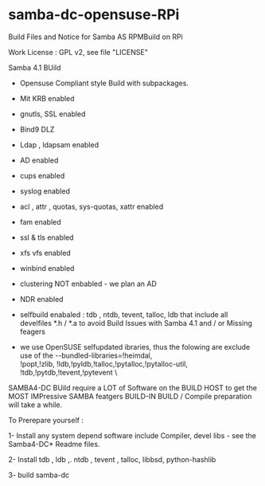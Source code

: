 samba-dc-opensuse-RPi
=====================

Build Files and Notice for Samba  AS   RPMBuild on RPi 

Work License : GPL v2, see file "LICENSE"


Samba 4.1 BUild 

- Opensuse Compliant style Build with subpackages.
-  Mit KRB enabled
-  gnutls, SSL enabled
-  Bind9  DLZ 
-  Ldap , ldapsam enabled
-  AD enabled
-  cups enabled
-  syslog enabled
-  acl , attr , quotas, sys-quotas, xattr  enabled
-  fam enabled
-  ssl & tls enabled
-  xfs vfs enabled
-  winbind enabled
-  clustering NOT enbabled - we plan an AD 
-  NDR enabled
-  selfbuild enabaled : tdb , ntdb, tevent,  talloc, ldb 
   that include all develfiles  *.h / *.a to avoid Build Issues with Samba 4.1 and / or Missing feagers

- we use OpenSUSE selfupdated ibraries, 
  thus the folowing are exclude use of the      --bundled-libraries=!heimdal,\
  !popt,!zlib, !ldb,!pyldb,!talloc,!pytalloc,!pytalloc-util, !tdb,!pytdb,!tevent,!pytevent \


 SAMBA4-DC  BUild require a LOT of Software on the BUILD HOST to get the MOST IMPressive SAMBA featgers BUILD-IN 
 BUILD / Compile preparation will take a while.


To Prerepare yourself :

 1- Install any system depend software include Compiler, devel libs - see the Samba4-DC*  Readme files.

 2- Install tdb , ldb ,. ntdb , tevent , talloc, libbsd, python-hashlib

 3- build samba-dc
 
